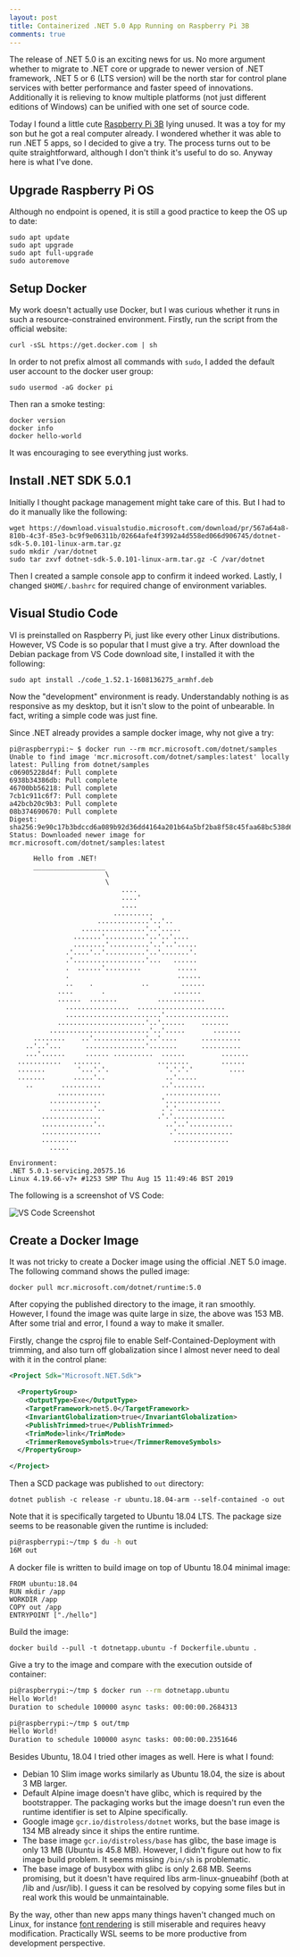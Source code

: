 ```yaml
---
layout: post
title: Containerized .NET 5.0 App Running on Raspberry Pi 3B
comments: true
---
```


The release of .NET 5.0 is an exciting news for us. No more argument whether to migrate to .NET core or upgrade to newer
version of .NET framework, .NET 5 or 6 (LTS version) will be the north star for control plane services with better
performance and faster speed of innovations. Additionally it is relieving to know multiple platforms (not just different
editions of Windows) can be unified with one set of source code.

Today I found a little cute [Raspberry Pi 3B](https://www.raspberrypi.org/products/raspberry-pi-3-model-b/) lying
unused. It was a toy for my son but he got a real computer already. I wondered whether it was able to run .NET 5 apps,
so I decided to give a try. The process turns out to be quite straightforward, although I don't think it's useful to do
so. Anyway here is what I've done.

## Upgrade Raspberry Pi OS

Although no endpoint is opened, it is still a good practice to keep the OS up to date:

    sudo apt update
    sudo apt upgrade
    sudo apt full-upgrade
    sudo autoremove

## Setup Docker

My work doesn't actually use Docker, but I was curious whether it runs in such a resource-constrained environment.
Firstly, run the script from the official website:

    curl -sSL https://get.docker.com | sh

In order to not prefix almost all commands with `sudo`, I added the default user account to the docker user group:

    sudo usermod -aG docker pi

Then ran a smoke testing:

    docker version
    docker info
    docker hello-world

It was encouraging to see everything just works.

## Install .NET SDK 5.0.1

Initially I thought package management might take care of this. But I had to do it manually like the following:

    wget https://download.visualstudio.microsoft.com/download/pr/567a64a8-810b-4c3f-85e3-bc9f9e06311b/02664afe4f3992a4d558ed066d906745/dotnet-sdk-5.0.101-linux-arm.tar.gz
    sudo mkdir /var/dotnet
    sudo tar zxvf dotnet-sdk-5.0.101-linux-arm.tar.gz -C /var/dotnet

Then I created a sample console app to confirm it indeed worked. Lastly, I changed `$HOME/.bashrc` for required change
of environment variables.

## Visual Studio Code

VI is preinstalled on Raspberry Pi, just like every other Linux distributions. However, VS Code is so popular that I
must give a try.  After download the Debian package from VS Code download site, I installed it with the following:

    sudo apt install ./code_1.52.1-1608136275_armhf.deb

Now the "development" environment is ready. Understandably nothing is as responsive as my desktop, but it isn't slow to
the point of unbearable. In fact, writing a simple code was just fine.

Since .NET already provides a sample docker image, why not give a try:

```
pi@raspberrypi:~ $ docker run --rm mcr.microsoft.com/dotnet/samples
Unable to find image 'mcr.microsoft.com/dotnet/samples:latest' locally
latest: Pulling from dotnet/samples
c06905228d4f: Pull complete 
6938b34386db: Pull complete 
46700bb56218: Pull complete 
7cb1c911c6f7: Pull complete 
a42bcb20c9b3: Pull complete 
08b374690670: Pull complete 
Digest: sha256:9e90c17b3bdccd6a089b92d36dd4164a201b64a5bf2ba8f58c45faa68bc538d6
Status: Downloaded newer image for mcr.microsoft.com/dotnet/samples:latest

      Hello from .NET!
      __________________
                        \
                        \
                            ....
                            ....'
                            ....
                          ..........
                      .............'..'..
                  ................'..'.....
                .......'..........'..'..'....
                ........'..........'..'..'.....
              .'....'..'..........'..'.......'.
              .'..................'...   ......
              .  ......'.........         .....
              .                           ......
              ..    .            ..        ......
            ....       .                 .......
            ......  .......          ............
              ................  ......................
              ........................'................
            ......................'..'......    .......
          .........................'..'.....       .......
      ........    ..'.............'..'....      ..........
    ..'..'...      ...............'.......      ..........
    ...'......     ...... ..........  ......         .......
  ...........   .......              ........        ......
  .......        '...'.'.              '.'.'.'         ....
  .......       .....'..               ..'.....
    ..       ..........               ..'........
            ............               ..............
          .............               '..............
          ...........'..              .'.'............
        ...............              .'.'.............
        .............'..               ..'..'...........
        ...............                 .'..............
        .........                        ..............
          .....
  
Environment:
.NET 5.0.1-servicing.20575.16
Linux 4.19.66-v7+ #1253 SMP Thu Aug 15 11:49:46 BST 2019
```

The following is a screenshot of VS Code:

![VS Code Screenshot](/public/20201225-vs-code-screenshot.png)

## Create a Docker Image

It was not tricky to create a Docker image using the official .NET 5.0 image. The following command shows the pulled
image:

    docker pull mcr.microsoft.com/dotnet/runtime:5.0

After copying the published directory to the image, it ran smoothly. However, I found the image was quite large in size,
the above was 153 MB. After some trial and error, I found a way to make it smaller.

Firstly, change the csproj file to enable Self-Contained-Deployment with trimming, and also turn off globalization since
I almost never need to deal with it in the control plane:

```xml
<Project Sdk="Microsoft.NET.Sdk">

  <PropertyGroup>
    <OutputType>Exe</OutputType>
    <TargetFramework>net5.0</TargetFramework>
    <InvariantGlobalization>true</InvariantGlobalization>
    <PublishTrimmed>true</PublishTrimmed>
    <TrimMode>link</TrimMode>
    <TrimmerRemoveSymbols>true</TrimmerRemoveSymbols>
  </PropertyGroup>

</Project>
```

Then a SCD package was published to `out` directory:

    dotnet publish -c release -r ubuntu.18.04-arm --self-contained -o out 

Note that it is specifically targeted to Ubuntu 18.04 LTS. The package size seems to be reasonable given the runtime is
included:

```sh
pi@raspberrypi:~/tmp $ du -h out
16M	out
```

A docker file is written to build image on top of Ubuntu 18.04 minimal image:

```
FROM ubuntu:18.04
RUN mkdir /app
WORKDIR /app
COPY out /app
ENTRYPOINT ["./hello"]
```

Build the image:

    docker build --pull -t dotnetapp.ubuntu -f Dockerfile.ubuntu .

Give a try to the image and compare with the execution outside of container:

```sh
pi@raspberrypi:~/tmp $ docker run --rm dotnetapp.ubuntu
Hello World!
Duration to schedule 100000 async tasks: 00:00:00.2684313

pi@raspberrypi:~/tmp $ out/tmp
Hello World!
Duration to schedule 100000 async tasks: 00:00:00.2351646
```

Besides Ubuntu, 18.04 I tried other images as well. Here is what I found:

- Debian 10 Slim image works similarly as Ubuntu 18.04, the size is about 3 MB larger.
- Default Alpine image doesn't have glibc, which is required by the bootstrapper. The packaging works but the image
  doesn't run even the runtime identifier is set to Alpine specifically.
- Google image `gcr.io/distroless/dotnet` works, but the base image is 134 MB already since it ships the entire runtime.
- The base image `gcr.io/distroless/base` has glibc, the base  image is only 13 MB (Ubuntu is 45.8 MB). However, I
  didn't figure out how to fix image build problem. It seems missing `/bin/sh` is problematic.
- The base image of busybox with glibc is only 2.68 MB. Seems promising, but it doesn't have required libs
  arm-linux-gnueabihf (both at /lib and /usr/lib). I guess it can be resolved by copying some files but in real work
  this would be unmaintainable.

By the way, other than new apps many things haven't changed much on Linux, for instance [font
rendering](https://pandasauce.org/post/linux-fonts/) is still miserable and requires heavy modification. Practically WSL
seems to be more productive from development perspective.
